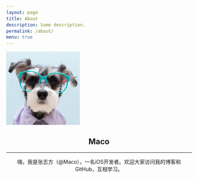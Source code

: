 ```yaml
---
layout: page
title: About
description: Some description.
permalink: /about/
menu: true
---
```


<img class="img-rounded" src="/assets/img/uploads/profile.png" alt="Thiago Rossener" width="200">

## <center>Maco</center>

------

<center>嗨，我是张志方（@Maco），一名iOS开发者。欢迎大家访问我的博客和GitHub，互相学习。</center>

